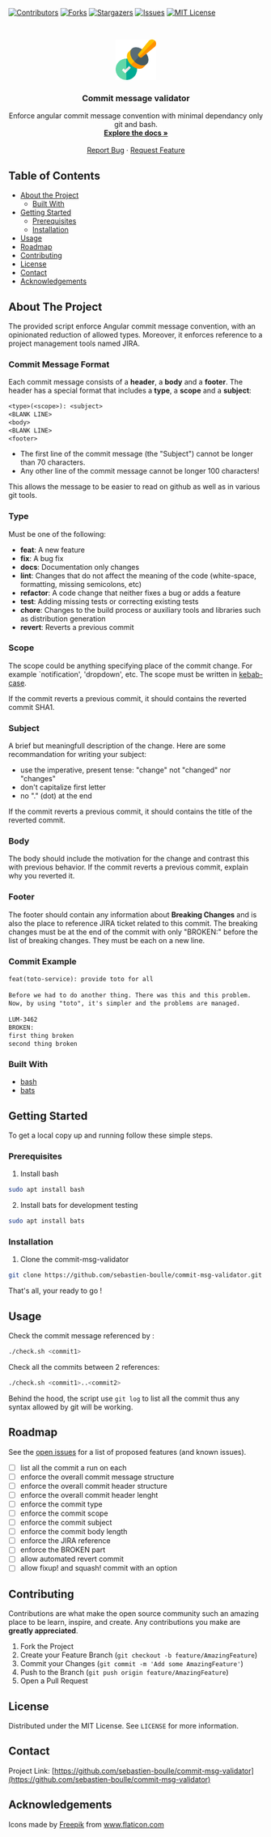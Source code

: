 <!-- PROJECT SHIELDS -->

[![Contributors][contributors-shield]][contributors-url]
[![Forks][forks-shield]][forks-url]
[![Stargazers][stars-shield]][stars-url]
[![Issues][issues-shield]][issues-url]
[![MIT License][license-shield]][license-url]

<!-- PROJECT LOGO -->
<br />
<p align="center">
  <a href="https://github.com/sebastien-boulle/commit-msg-validator">
    <img src="images/stamp.png" alt="Logo" width="80" height="80">
  </a>

  <h3 align="center">Commit message validator</h3>

  <p align="center">
    Enforce angular commit message convention with minimal dependancy only git and bash.
    <br />
    <a href="https://github.com/sebastien-boulle/commit-msg-validator"><strong>Explore the docs »</strong></a>
    <br />
    <br />
    <a href="https://github.com/sebastien-boulle/commit-msg-validator/issues">Report Bug</a>
    ·
    <a href="https://github.com/sebastien-boulle/commit-msg-validator/issues">Request Feature</a>
  </p>
</p>

<!-- TABLE OF CONTENTS -->

## Table of Contents

- [About the Project](#about-the-project)
  - [Built With](#built-with)
- [Getting Started](#getting-started)
  - [Prerequisites](#prerequisites)
  - [Installation](#installation)
- [Usage](#usage)
- [Roadmap](#roadmap)
- [Contributing](#contributing)
- [License](#license)
- [Contact](#contact)
- [Acknowledgements](#acknowledgements)

<!-- ABOUT THE PROJECT -->

## About The Project

The provided script enforce Angular commit message convention, with an opinionated reduction of allowed types.
Moreover, it enforces reference to a project management tools named JIRA.

### Commit Message Format

Each commit message consists of a **header**, a **body** and a **footer**.
The header has a special format that includes a **type**, a **scope** and a **subject**:

```
<type>(<scope>): <subject>
<BLANK LINE>
<body>
<BLANK LINE>
<footer>
```

- The first line of the commit message (the "Subject") cannot be longer than 70 characters.
- Any other line of the commit message cannot be longer 100 characters!

This allows the message to be easier to read on github as well as in various git tools.

### Type

Must be one of the following:

- **feat**: A new feature
- **fix**: A bug fix
- **docs**: Documentation only changes
- **lint**: Changes that do not affect the meaning of the code (white-space, formatting, missing semicolons, etc)
- **refactor**: A code change that neither fixes a bug or adds a feature
- **test**: Adding missing tests or correcting existing tests
- **chore**: Changes to the build process or auxiliary tools and libraries such as distribution generation
- **revert**: Reverts a previous commit

### Scope

The scope could be anything specifying place of the commit change. For example `notification', 'dropdown', etc.
The scope must be written in [kebab-case](https://en.wikipedia.org/wiki/Letter_case#Special_case_styles).

If the commit reverts a previous commit, it should contains the reverted commit SHA1.

### Subject

A brief but meaningfull description of the change.
Here are some recommandation for writing your subject:

- use the imperative, present tense: "change" not "changed" nor "changes"
- don't capitalize first letter
- no "." (dot) at the end

If the commit reverts a previous commit, it should contains the title of the reverted commit.

### Body

The body should include the motivation for the change and contrast this with previous behavior.
If the commit reverts a previous commit, explain why you reverted it.

### Footer

The footer should contain any information about **Breaking Changes** and is also the place to
reference JIRA ticket related to this commit.
The breaking changes must be at the end of the commit with only "BROKEN:" before the list of breaking changes.
They must be each on a new line.

### Commit Example

```
feat(toto-service): provide toto for all

Before we had to do another thing. There was this and this problem.
Now, by using "toto", it's simpler and the problems are managed.

LUM-3462
BROKEN:
first thing broken
second thing broken
```

### Built With

- [bash](https://www.gnu.org/software/bash/)
- [bats](https://github.com/sstephenson/bats)

<!-- GETTING STARTED -->

## Getting Started

To get a local copy up and running follow these simple steps.

### Prerequisites

1. Install bash

```sh
sudo apt install bash
```

2. Install bats for development testing

```sh
sudo apt install bats
```

### Installation

1. Clone the commit-msg-validator

```sh
git clone https://github.com/sebastien-boulle/commit-msg-validator.git
```

That's all, your ready to go !

<!-- USAGE EXAMPLES -->

## Usage

Check the commit message referenced by <commit1>:

```sh
./check.sh <commit1>
```

Check all the commits between 2 references:

```sh
./check.sh <commit1>..<commit2>
```

Behind the hood, the script use `git log` to list all the commit thus any syntax allowed by git will be working.

<!-- ROADMAP -->

## Roadmap

See the [open issues](https://github.com/sebastien-boulle/commit-msg-validator/issues) for a list of proposed features (and known issues).

- [ ] list all the commit a run on each
- [ ] enforce the overall commit message structure
- [ ] enforce the overall commit header structure
- [ ] enforce the overall commit header lenght
- [ ] enforce the commit type
- [ ] enforce the commit scope
- [ ] enforce the commit subject
- [ ] enforce the commit body length
- [ ] enforce the JIRA reference
- [ ] enforce the BROKEN part
- [ ] allow automated revert commit
- [ ] allow fixup! and squash! commit with an option

<!-- CONTRIBUTING -->

## Contributing

Contributions are what make the open source community such an amazing place to be learn, inspire, and create. Any contributions you make are **greatly appreciated**.

1. Fork the Project
2. Create your Feature Branch (`git checkout -b feature/AmazingFeature`)
3. Commit your Changes (`git commit -m 'Add some AmazingFeature'`)
4. Push to the Branch (`git push origin feature/AmazingFeature`)
5. Open a Pull Request

<!-- LICENSE -->

## License

Distributed under the MIT License. See `LICENSE` for more information.

<!-- CONTACT -->

## Contact

Project Link: [https://github.com/sebastien-boulle/commit-msg-validator](https://github.com/sebastien-boulle/commit-msg-validator)

<!-- ACKNOWLEDGEMENTS -->

## Acknowledgements

Icons made by <a href="https://www.flaticon.com/authors/freepik" title="Freepik">Freepik</a> from <a href="https://www.flaticon.com/" title="Flaticon"> www.flaticon.com</a>

<!-- MARKDOWN LINKS & IMAGES -->
<!-- https://www.markdownguide.org/basic-syntax/#reference-style-links -->

[contributors-shield]: https://img.shields.io/github/contributors/sebastien-boulle/commit-message-validator.svg?style=flat-square
[contributors-url]: https://github.com/sebastien-boulle/commit-message-validator/graphs/contributors
[forks-shield]: https://img.shields.io/github/forks/sebastien-boulle/commit-message-validator.svg?style=flat-square
[forks-url]: https://github.com/sebastien-boulle/commit-message-validator/network/members
[stars-shield]: https://img.shields.io/github/stars/sebastien-boulle/commit-message-validator.svg?style=flat-square
[stars-url]: https://github.com/sebastien-boulle/commit-message-validator/stargazers
[issues-shield]: https://img.shields.io/github/issues/sebastien-boulle/commit-message-validator.svg?style=flat-square
[issues-url]: https://github.com/sebastien-boulle/commit-message-validator/issues
[license-shield]: https://img.shields.io/github/license/sebastien-boulle/commit-message-validator.svg?style=flat-square
[license-url]: https://github.com/sebastien-boulle/commit-message-validator/blob/master/LICENSE
